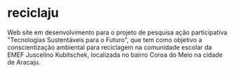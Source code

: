 # reciclaju
Web site em desenvolvimento para o projeto de pesquisa ação participativa "Tecnologias Sustentáveis para o Futuro", que tem como objetivo a conscientização ambiental para reciclagem na comunidade escolar da EMEF Juscelino Kubitschek, localizada no bairro Coroa do Meio na cidade de Aracaju.

